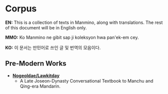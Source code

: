 # Corpus

**EN:** This is a collection of texts in Manmino, along with translations. The rest of this document will be in English only.

**MMO:** Ko Manmino ne gibit sap ji koleksyon hwa pan'ek-em cey.

**KO:** 이 문서는 만민어로 쓰인 글 및 번역의 모음이다.

## Pre-Modern Works
  * **[Nogeoldae/Lawkitday](https://github.com/Manmino/corpus/blob/main/Lawkitday.md)**
    * A Late Joseon-Dynasty Conversational Textbook to Manchu and Qing-era Mandarin.
